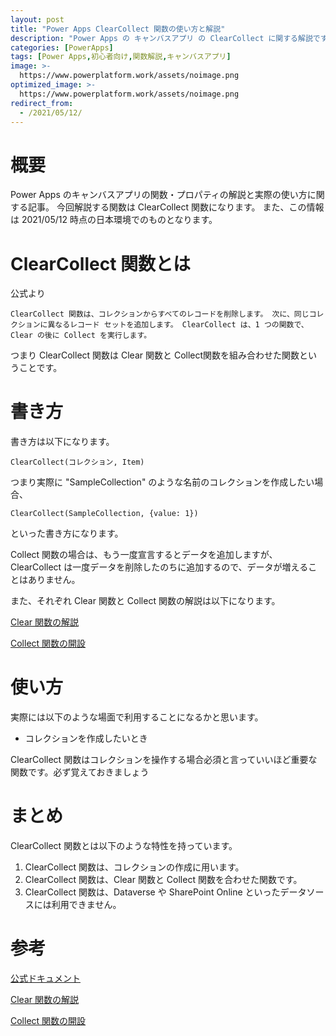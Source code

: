 ```yaml
---
layout: post
title: "Power Apps ClearCollect 関数の使い方と解説"
description: "Power Apps の キャンバスアプリ の ClearCollect に関する解説です。この記事を読むことで　ClearCollect の使い方をマスターすることができます。ClearCollect とはコレクションを作成するときに使います"
categories: [PowerApps]
tags: [Power Apps,初心者向け,関数解説,キャンバスアプリ]
image: >-
  https://www.powerplatform.work/assets/noimage.png
optimized_image: >-
  https://www.powerplatform.work/assets/noimage.png
redirect_from:
  - /2021/05/12/
---
```


#  概要

Power Apps のキャンバスアプリの関数・プロパティの解説と実際の使い方に関する記事。
今回解説する関数は ClearCollect 関数になります。
また、この情報は 2021/05/12 時点の日本環境でのものとなります。

# ClearCollect 関数とは

公式より
```
ClearCollect 関数は、コレクションからすべてのレコードを削除します。 次に、同じコレクションに異なるレコード セットを追加します。 ClearCollect は、1 つの関数で、Clear の後に Collect を実行します。
```

つまり ClearCollect 関数は Clear 関数と Collect関数を組み合わせた関数ということです。


# 書き方

書き方は以下になります。

```
ClearCollect(コレクション, Item)
```

つまり実際に "SampleCollection" のような名前のコレクションを作成したい場合、

```
ClearCollect(SampleCollection, {value: 1})
```

といった書き方になります。

Collect 関数の場合は、もう一度宣言するとデータを追加しますが、 ClearCollect は一度データを削除したのちに追加するので、データが増えることはありません。

また、それぞれ Clear 関数と Collect 関数の解説は以下になります。

[Clear 関数の解説](https://www.powerplatform.work/blog/2021/05/10/PowerApps%E9%96%A2%E6%95%B0%E8%A7%A3%E8%AA%ACClear/)

[Collect 関数の開設](https://www.powerplatform.work/blog/2021/05/10/PowerApps%E9%96%A2%E6%95%B0%E8%A7%A3%E8%AA%ACCollect/)


# 使い方

実際には以下のような場面で利用することになるかと思います。

- コレクションを作成したいとき

ClearCollect 関数はコレクションを操作する場合必須と言っていいほど重要な関数です。必ず覚えておきましょう

# まとめ

ClearCollect 関数とは以下のような特性を持っています。

1. ClearCollect 関数は、コレクションの作成に用います。
2. ClearCollect 関数は、Clear 関数と Collect 関数を合わせた関数です。
3. ClearCollect 関数は、Dataverse や SharePoint Online といったデータソースには利用できません。


# 参考

[公式ドキュメント](https://docs.microsoft.com/ja-jp/powerapps/maker/canvas-apps/functions/function-clear-collect-clearcollect#clear)

[Clear 関数の解説](https://www.powerplatform.work/blog/2021/05/10/PowerApps%E9%96%A2%E6%95%B0%E8%A7%A3%E8%AA%ACClear/)

[Collect 関数の開設](https://www.powerplatform.work/blog/2021/05/10/PowerApps%E9%96%A2%E6%95%B0%E8%A7%A3%E8%AA%ACCollect/)

